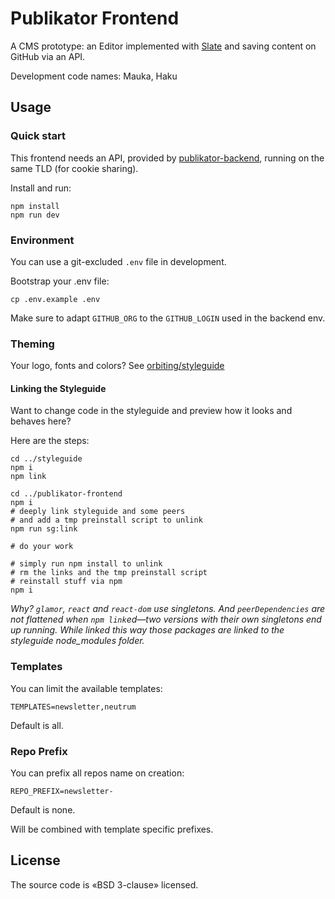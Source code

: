 # Publikator Frontend

A CMS prototype: an Editor implemented with [Slate](https://github.com/ianstormtaylor/slate) and saving content on GitHub via an API.

Development code names: Mauka, Haku

## Usage

### Quick start

This frontend needs an API, provided by [publikator-backend](https://github.com/orbiting/publikator-backend), running on the same TLD (for cookie sharing).

Install and run:

```
npm install
npm run dev
```

### Environment

You can use a git-excluded `.env` file in development.

Bootstrap your .env file:

```
cp .env.example .env
```

Make sure to adapt `GITHUB_ORG` to the `GITHUB_LOGIN` used in the backend env.

### Theming

Your logo, fonts and colors? See [orbiting/styleguide](https://github.com/orbiting/styleguide#theming)

#### Linking the Styleguide

Want to change code in the styleguide and preview how it looks and behaves here?

Here are the steps:

```
cd ../styleguide
npm i
npm link

cd ../publikator-frontend
npm i
# deeply link styleguide and some peers
# and add a tmp preinstall script to unlink
npm run sg:link

# do your work

# simply run npm install to unlink
# rm the links and the tmp preinstall script
# reinstall stuff via npm
npm i
```

_Why? `glamor`, `react` and `react-dom` use singletons. And `peerDependencies` are not flattened when `npm link`ed—two versions with their own singletons end up running. While linked this way those packages are linked to the styleguide node_modules folder._

### Templates

You can limit the available templates:

```
TEMPLATES=newsletter,neutrum
```

Default is all.

### Repo Prefix

You can prefix all repos name on creation:

```
REPO_PREFIX=newsletter-
```

Default is none.

Will be combined with template specific prefixes.

## License

The source code is «BSD 3-clause» licensed.
